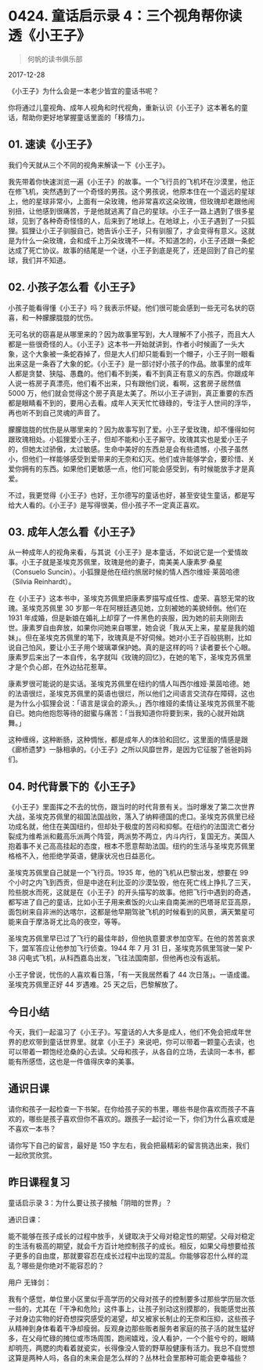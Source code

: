 # 0424. 童话启示录 4：三个视角帮你读透《小王子》

> 何帆的读书俱乐部

2017-12-28

《小王子》为什么会是一本老少皆宜的童话书呢？

你将通过儿童视角、成年人视角和时代视角，重新认识《小王子》这本著名的童话，帮助你更好地掌握童话里面的「移情力」。

## 01. 速读《小王子》

我们今天就从三个不同的视角来解读一下《小王子》。

我先带着你快速浏览一遍《小王子》的故事。一个飞行员的飞机坏在沙漠里，他正在修飞机，突然遇到了一个奇怪的男孩。这个男孩说，他原本住在一个遥远的星球上，他的星球非常小，上面有一朵玫瑰，他非常喜欢这朵玫瑰，但玫瑰却老跟他闹别扭，让他感到很痛苦，于是他就逃离了自己的星球。小王子一路上遇到了很多星球，见到了各种奇奇怪怪的人，后来到了地球上。在地球上，小王子遇到了一只狐狸。狐狸让小王子驯服自己，她告诉小王子，只有驯服了，才会变得有意义。这就是为什么一朵玫瑰，会和成千上万朵玫瑰不一样。不知道怎的，小王子还跟一条蛇达成了死亡协议。故事的结尾是一个谜，小王子到底是死了，还是回到了自己的星球，我们并不知道。

## 02. 小孩子怎么看《小王子》

小孩子能看得懂《小王子》吗？我表示怀疑。他们很可能会感到一些无可名状的窃喜，和一种朦朦胧胧的忧伤。

无可名状的窃喜是从哪里来的？因为故事里写到，大人理解不了小孩子，而且大人都是一些很奇怪的人。《小王子》这本书一开始就讲到，作者小时候画了一头大象，这个大象被一条蛇吞掉了，但是大人们却只能看到一个帽子，小王子则一眼看出来这是一条吞了大象的蛇。《小王子》是一部讨好小孩子的作品。故事里的成年人都是贪婪、狭隘、愚蠢的。他们看不到美，看不到真正有意义的东西。你跟成年人说一栋房子真漂亮，他们看不出来，只有跟他们说，看啊，这套房子居然值 5000 万，他们就会觉得这个房子真是太美了。所以小王子讲到，真正重要的东西都是眼睛看不到的，要用心去看。成年人天天忙忙碌碌的，专注于人世间的浮华，再也听不到自己灵魂的声音了。

朦朦胧胧的忧伤是从哪里来的？因为故事写到了爱。小王子爱玫瑰，却不懂得如何跟玫瑰相处。小狐狸爱小王子，但却不能和小王子厮守。玫瑰其实也是爱小王子的，但她太过骄傲，太过敏感。生命中美好的东西总是会有些遗憾，小孩子虽然小，但他们一样能够感受到爱带来的无奈和幻灭。他们或许能够学会，要珍惜、关爱你拥有的东西。如果他们更敏感一点，他们可能会感受到，有时候能放手才是真爱。

不过，我更觉得《小王子》也好，王尔德写的童话也好，甚至安徒生童话，都是写给大人看的。《小王子》是写得很美，但小孩子不一定真正喜欢。

## 03. 成年人怎么看《小王子》

从一种成年人的视角来看，与其说《小王子》是本童话，不如说它是一个爱情故事。小王子就是圣埃克苏佩里，玫瑰是他的妻子，南美美人康素罗·桑星（Consuelo Suncin）。小狐狸是他在纽约旅居时候的情人西尔维娅·莱茵哈德（Silvia Reinhardt）。

在《小王子》这本书中，圣埃克苏佩里把康素罗描写成任性、虚荣、喜怒无常的玫瑰。圣埃克苏佩里 30 岁那一年在阿根廷遇见她，立刻被她的美貌倾倒。他们在 1931 年成婚，但是新娘在婚礼上却穿了一件黑色的丧服，因为她的前夫刚刚去世。康素罗自由奔放，如果你问她来自哪里，她会说「我从天上来，星星是我的姐妹」。但在圣埃克苏佩里的笔下，玫瑰真是不好伺候。她对小王子百般挑剔，比如说自己怕风，要让小王子用个玻璃罩保护她。真的是这样的吗？读者要长个心眼。康素罗后来出了一本自传，名字就叫《玫瑰的回忆》，在她的笔下，圣埃克苏佩里才是个负心郎，在外边拈花惹草。

康素罗很可能说的是实话。圣埃克苏佩里在纽约的情人叫西尔维娅·莱茵哈德。她的法语很烂，圣埃克苏佩里的英语也很烂，所以他们之间语言交流存在障碍，这也是为什么小狐狸会说：「语言是误会的源头。」西尔维娅的柔情让圣埃克苏佩里不能自已。她向他抱怨等待的甜蜜与痛苦：「当我知道你将要到来，我的心就开始跳舞。」

这种缠绵，这种断肠，这种惆怅，都是成年人的体验和回忆，这里面的情感是跟《廊桥遗梦》一脉相承的。《小王子》之所以风靡世界，是因为它征服了爸爸妈妈们。

## 04. 时代背景下的《小王子》

《小王子》里面挥之不去的忧伤，跟当时的时代背景有关。当时爆发了第二次世界大战，圣埃克苏佩里的祖国法国战败，落入了纳粹德国的虎口。圣埃克苏佩里已经功成名就，他住在美国纽约，但却处于极度的苦闷和抑郁。在纽约的法国流亡者分裂成为维希派和戴高乐派两个阵营，两派势不两立，内斗内行，复国无方。美国人抱着事不关己高高挂起的态度，根本不愿意帮助法国。纽约的生活与圣埃克苏佩里格格不入，他拒绝学英语，健康状况也日益恶化。

圣埃克苏佩里自己就是一个飞行员。1935 年，他的飞机从巴黎出发，想要在 99 个小时之内飞到西贡，但是中途在利比亚的沙漠坠毁，他在死亡线上挣扎了三天，险些脱水而死，这就是在《小王子》的开头描写的故事。他把飞行中遇到的奇遇，都写进了自己的童话，比如小王子用来煮饭的火山来自南美洲的巴塔哥尼亚高原，面包树来自非洲的达喀尔，这都是他早期驾驶飞机的时候看到的风景，满天繁星可能来自于摩洛哥尤比岛的夜空，等等。

圣埃克苏佩里早已过了飞行的最佳年龄，但他执意要求参加空军。在他的苦苦哀求下，盟军答应让他参加飞行侦查。1944 年 7 月 31 日，圣埃克苏佩里驾驶一架 P-38 闪电式飞机，从科西嘉岛出发，飞往法国南部，但他再也没有返航。

小王子曾说，忧伤的人喜欢看日落，「有一天我居然看了 44 次日落」。一语成谶。圣埃克苏佩里正好 44 岁遇难。25 天之后，巴黎解放了。

## 今日小结

今天，我们一起温习了《小王子》。写童话的人大多是成人，他们不免会把成年世界的悲欢带到童话世界里。就拿《小王子》来说吧，你可以带着一颗童心去读，也可以带着一颗饱经沧桑的心去读。父母和孩子，从各自的立场，去读同一本书，都能有所感悟，这也是一件值得庆幸的美事。

## 通识日课

请你和孩子一起检查一下书架。在你给孩子买的书里，哪些书是你喜欢而孩子不喜欢的，哪些是孩子喜欢但你不喜欢的。跟孩子一起讨论一下，你们为什么喜欢或是不喜欢一本书？

请你写下自己的留言，最好是 150 字左右，我会把最精彩的留言挑选出来，我们一起欣赏欣赏。

## 昨日课程复习

童话启示录 3：为什么要让孩子接触「阴暗的世界」？

通识日课：

能不能够在孩子成长的过程中放手，关键取决于父母对稳定性的期望。父母对稳定的生活有极高的期望，就会千方百计地控制孩子的成长。相反，如果父母想要给孩子更多的自由度，那就要容忍在成长过程中出现的混乱。你能够容忍什么样的混乱？哪些是你绝对不能容忍的？

用户 无锋剑：

我有个感觉，单位里小区里似乎高学历的父母对孩子的控制要多过那些学历层次低一些的，尤其在「干净和危险」这件事上，让孩子别动这别摸那的，我能感觉出孩子对身边实物的好奇想探究感受的渴望，却又被家长制止的无奈和压抑，这些孩子从精神到身体看着干净却瘦弱。反观身边那些贩者服务者家庭的孩子活的就生猛好多，在父母忙碌的摊位或市场周围，跑闹嬉戏，没人看护，一个个脏兮兮的，眼睛却明亮，两腮的肉看着就瓷实，长得像没人管的野草般健康有活力。我总不自觉想这算是两种人吗，各自的未来会是怎么样的？丛林社会里那种可能会更幸福些？

